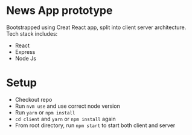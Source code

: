 # News App prototype 

Bootstrapped using Creat React app, split into client server architecture.
Tech stack includes:
- React
- Express
- Node Js

# Setup
- Checkout repo
- Run `nvm use` and use correct node version
- Run `yarn` or `npm install`
- `cd client` and `yarn` or `npm install` again
- From root directory, run `npm start` to start both client and server


